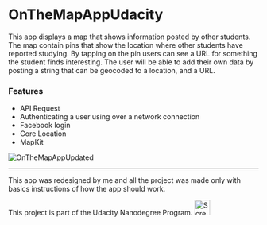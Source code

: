# OnTheMapAppUdacity

This app displays a map that shows information posted by other students. The map contain pins that show the location where other students have reported studying. By tapping on the pin users can see a URL for something the student finds interesting. The user will be able to add their own data by posting a string that can be geocoded to a location, and a URL.


### Features

- API Request
- Authenticating a user using over a network connection
- Facebook login
- Core Location
- MapKit 

![OnTheMapAppUpdated](https://user-images.githubusercontent.com/74434212/171474194-98ba869b-8a0a-488b-86a5-d2ce0933b8a8.png)


***
This app was redesigned by me and all the project was made only with basics instructions of how the app should work.

This project is part of the  Udacity Nanodegree Program.
<img width="31" alt="Screen Shot 2022-03-01 at 9 56 35 AM" src="https://user-images.githubusercontent.com/74434212/156147365-9d8d0827-2605-476f-88b9-b77a874af466.png">
